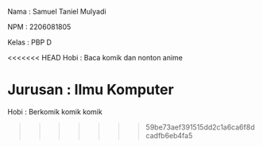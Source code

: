 Nama    : Samuel Taniel Mulyadi

NPM     : 2206081805

Kelas   : PBP D

<<<<<<< HEAD
Hobi    : Baca komik dan nonton anime

Jurusan : Ilmu Komputer
=======
Hobi    : Berkomik komik komik
>>>>>>> 59be73aef391515dd2c1a6ca6f8dcadfb6eb4fa5

